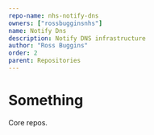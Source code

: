 ```yaml
---
repo-name: nhs-notify-dns
owners: ["rossbugginsnhs"]
name: Notify Dns
description: Notify DNS infrastructure
author: "Ross Buggins"
order: 2
parent: Repositories
---
```


# Something

Core repos.
